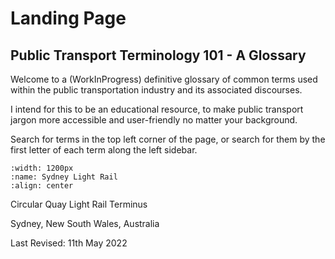 # Landing Page

## Public Transport Terminology 101 - A Glossary

Welcome to a (WorkInProgress) definitive glossary of common terms used within the public transportation industry and its associated discourses.

I intend for this to be an educational resource, to make public transport jargon more accessible and user-friendly no matter your background.

Search for terms in the top left corner of the page, or search for them by the first letter of each term along the left sidebar.

```{image} img/landing_page.jpeg
:width: 1200px
:name: Sydney Light Rail
:align: center
```
Circular Quay Light Rail Terminus

Sydney, New South Wales, Australia

Last Revised: 11th May 2022

